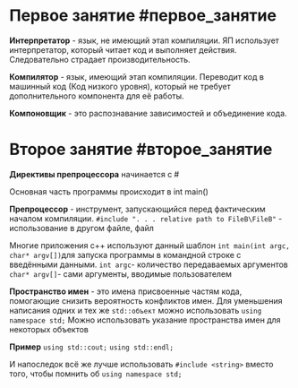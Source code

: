 # Первое занятие #первое_занятие

**Интерпретатор** - язык, не имеющий этап компиляции. ЯП использует интерпретатор, который читает код и выполняет действия. Следовательно страдает производительность. 

**Компилятор** - язык, имеющий этап компиляции. Переводит код в машинный код (Код низкого уровня), который не требует дополнительного компонента для её работы. 

**Компоновщик** - это распознавание зависимостей и объединение кода. 

# Второе занятие #второе_занятие

**Директивы препроцессора** начинается с #

Основная часть программы происходит в int main()

**Препроцессор** - инструмент, запускающийся перед фактическим началом компиляции. 
`#include ". . . relative path to FileB\FileB"` - использование в другом файле, файл

Многие приложения c++ используют данный шаблон `int main(int argc, char* argv[])`для запуска программы в командной строке с введёнными данными. 
`int argc`- количество передаваемых аргументов
`char* argv[]`- сами аргументы, вводимые пользователем

**Пространство имен** - это имена присвоенные частям кода, помогающие снизить вероятность конфликтов имен. 
Для уменьшения написания одних и тех же `std::объект` можно использовать `using namespace std;`
Можно использовать указание пространства имен для некоторых объектов

**Пример**
`using std::cout;`
`using std::endl;`

И напоследок всё же лучше использовать `#include <string>` вместо того, чтобы помнить об `using namespace std;`